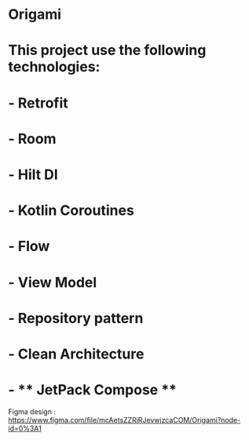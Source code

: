 # Origami

# This project use the following technologies:

# - Retrofit
# - Room
# - Hilt DI
# - Kotlin Coroutines
# - Flow
# - View Model
# - Repository pattern
# - Clean Architecture
# - ** JetPack Compose ** 

Figma design : https://www.figma.com/file/mcAetsZZRiRJevwjzcaCOM/Origami?node-id=0%3A1
